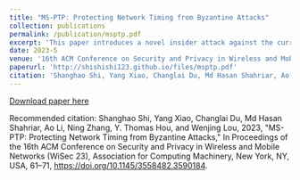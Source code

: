 ```yaml
---
title: "MS-PTP: Protecting Network Timing from Byzantine Attacks"
collection: publications
permalink: /publication/msptp.pdf
excerpt: 'This paper introduces a novel insider attack against the current PTP protocol and introduces a defense agaisnt it.'
date: 2023-5
venue: '16th ACM Conference on Security and Privacy in Wireless and Mobile Networks (WiSec 23)'
paperurl: 'http://shishishi123.github.io/files/msptp.pdf'
citation: 'Shanghao Shi, Yang Xiao, Changlai Du, Md Hasan Shahriar, Ao Li, Ning Zhang, Y. Thomas Hou, and Wenjing Lou, 2023, "MS-PTP: Protecting Network Timing from Byzantine Attacks," In Proceedings of the 16th ACM Conference on Security and Privacy in Wireless and Mobile Networks (WiSec 23), Association for Computing Machinery, New York, NY, USA, 61–71, https://doi.org/10.1145/3558482.3590184.'
---
```




[Download paper here](http://shishishi123.github.io/files/msptp.pdf)

Recommended citation: Shanghao Shi, Yang Xiao, Changlai Du, Md Hasan Shahriar, Ao Li, Ning Zhang, Y. Thomas Hou, and Wenjing Lou, 2023, "MS-PTP: Protecting Network Timing from Byzantine Attacks," In Proceedings of the 16th ACM Conference on Security and Privacy in Wireless and Mobile Networks (WiSec 23), Association for Computing Machinery, New York, NY, USA, 61–71, https://doi.org/10.1145/3558482.3590184.
